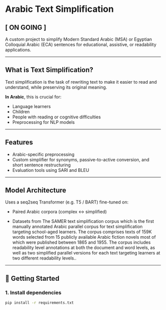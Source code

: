 # Arabic Text Simplification
## [ ON GOING ]
A custom project to simplify Modern Standard Arabic (MSA) or Egyptian Colloquial Arabic (ECA) sentences for educational, assistive, or readability applications.

---

##  What is Text Simplification?

Text simplification is the task of rewriting text to make it easier to read and understand, while preserving its original meaning.

**In Arabic**, this is crucial for:
- Language learners
- Children
- People with reading or cognitive difficulties
- Preprocessing for NLP models

---

##  Features

- Arabic-specific preprocessing
- Custom simplifier for synonyms, passive-to-active conversion, and short sentence restructuring
- Evaluation tools using SARI and BLEU

---

## Model Architecture 

Uses a seq2seq Transformer (e.g. T5 / BART) fine-tuned on:
- Paired Arabic corpora (complex ↔ simplified)

  
- Datasets from The SAMER text simplification corpus which is the first manually
annotated Arabic parallel corpus for text simplification
targeting school-aged learners. The corpus comprises texts
of 159K words selected from 15 publicly available Arabic
fiction novels most of which were published between 1865
and 1955. The corpus includes readability level annotations
at both the document and word levels, as well as two
simplified parallel versions for each text targeting
learners at two different readability levels..

---

## 🚀 Getting Started

### 1. Install dependencies
```bash
pip install -r requirements.txt
